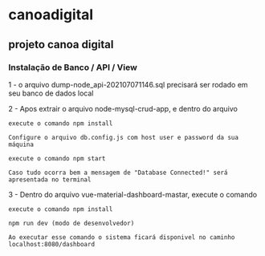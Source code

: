 # canoadigital

## projeto canoa digital

### Instalação de Banco / API / View

1 - o arquivo dump-node_api-202107071146.sql precisará ser rodado em seu banco de dados local

2 - Apos extrair o arquivo node-mysql-crud-app, e dentro do arquivo

    execute o comando npm install

    Configure o arquivo db.config.js com host user e password da sua máquina

    execute o comando npm start

    Caso tudo ocorra bem a mensagem de "Database Connected!" será apresentada no terminal

3 - Dentro do arquivo vue-material-dashboard-mastar, execute o comando

    execute o comando npm install

    npm run dev (modo de desenvolvedor)

    Ao executar esse comando o sistema ficará disponivel no caminho localhost:8080/dashboard




